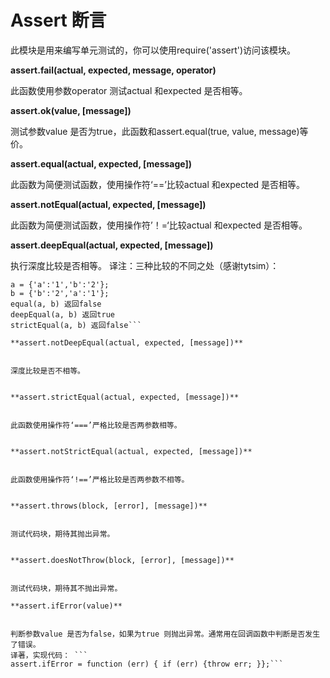 # Assert 断言
此模块是用来编写单元测试的，你可以使用require('assert')访问该模块。


**assert.fail(actual, expected, message, operator)**


此函数使用参数operator 测试actual 和expected 是否相等。


**assert.ok(value, [message])**


测试参数value 是否为true，此函数和assert.equal(true, value, message)等价。


**assert.equal(actual, expected, [message])**


此函数为简便测试函数，使用操作符‘==’比较actual 和expected 是否相等。


**assert.notEqual(actual, expected, [message])**


此函数为简便测试函数，使用操作符’！=‘比较actual 和expected 是否相等。


**assert.deepEqual(actual, expected, [message])**


执行深度比较是否相等。
译注：三种比较的不同之处（感谢tytsim）：


```
a = {'a':'1','b':'2'};
b = {'b':'2','a':'1'};
equal(a, b) 返回false
deepEqual(a, b) 返回true
strictEqual(a, b) 返回false```

**assert.notDeepEqual(actual, expected, [message])**


深度比较是否不相等。


**assert.strictEqual(actual, expected, [message])**


此函数使用操作符‘===’严格比较是否两参数相等。


**assert.notStrictEqual(actual, expected, [message])**


此函数使用操作符‘!==’严格比较是否两参数不相等。


**assert.throws(block, [error], [message])**


测试代码块，期待其抛出异常。


**assert.doesNotThrow(block, [error], [message])**


测试代码块，期待其不抛出异常。

**assert.ifError(value)**


判断参数value 是否为false，如果为true 则抛出异常。通常用在回调函数中判断是否发生了错误。
译著，实现代码： ```
assert.ifError = function (err) { if (err) {throw err; }};```


